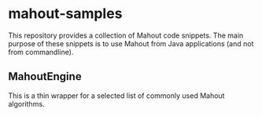 mahout-samples
==============

This repository provides a collection of Mahout code snippets. The main purpose of these snippets is to use 
Mahout from Java applications (and not from commandline).

## MahoutEngine
This is a thin wrapper for a selected list of commonly used Mahout algorithms. 
